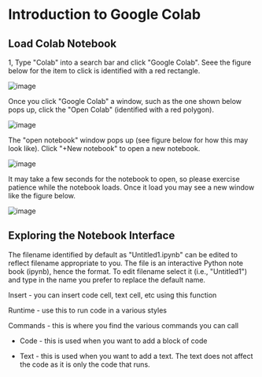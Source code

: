 # Introduction to Google Colab




## Load Colab Notebook


1, Type "Colab" into a search bar and click "Google Colab". Seee the figure below for the item to click is identified with a red rectangle.


![image](https://github.com/user-attachments/assets/9d3a738b-881b-44a9-92c9-1be4d3d694e2)



Once you click "Google Colab" a window, such as the one shown below pops up, click the "Open Colab" (identified with a red polygon).


![image](https://github.com/user-attachments/assets/bfcbe303-7fea-4ef9-a341-e8ae0d3cca6c)



The "open notebook" window pops up (see figure below for how this may look like). Click "+New notebook" to open a new notebook. 


![image](https://github.com/user-attachments/assets/0bf1a547-0de5-4877-9cef-d4a2ca870020)



It may take a few seconds for the notebook to open, so please exercise patience while the notebook loads. Once it load you may see a new window like the figure below.



![image](https://github.com/user-attachments/assets/4031728d-fc1b-45b4-a3fa-edac44b7a2d7)




## Exploring the Notebook Interface

The filename identified by default as "Untitled1.ipynb" can be edited to reflect filename appropriate to you. The file is an interactive Python note book (ipynb), hence the format. To edit filename select it (i.e., "Untitled1") and type in the name you prefer to replace the default name.


Insert - you can insert code cell, text cell, etc using this function

Runtime - use this to run code in a various styles

Commands - this is where you find the various commands you can call

+ Code - this is used when you want to add a block of code

+ Text - this is used when you want to add a text. The text does not affect the code as it is only the code that runs.













